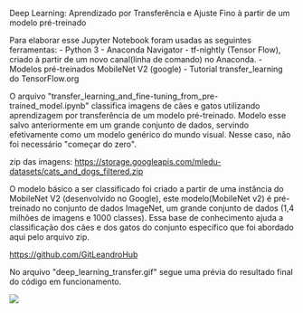 Deep Learning: Aprendizado por Transferência e Ajuste Fino à partir de um modelo pré-treinado

Para elaborar esse Jupyter Notebook foram usadas as seguintes ferramentas:
    - Python 3
    - Anaconda Navigator
    - tf-nightly (Tensor Flow), criado à partir de um novo canal(linha de comando) no Anaconda.
    - Modelos pré-treinados MobileNet V2 (google)
    - Tutorial transfer_learning do TensorFlow.org

O arquivo "transfer_learning_and_fine-tuning_from_pre-trained_model.ipynb" classifica imagens de cães e gatos utilizando aprendizagem por transferência de um modelo pré-treinado. Modelo esse salvo anteriormente em um grande conjunto de dados, servindo efetivamente como um modelo genérico do mundo visual. Nesse caso, não foi necessário "começar do zero".

zip das imagens: https://storage.googleapis.com/mledu-datasets/cats_and_dogs_filtered.zip

O modelo básico a ser classificado foi criado a partir de uma instância do MobileNet V2 (desenvolvido no Google), este modelo(MobileNet v2) é pré-treinado no conjunto de dados ImageNet, um grande conjunto de dados (1,4 milhões de imagens e 1000 classes). Essa base de conhecimento ajuda a classificação dos cães e dos gatos do conjunto específico que foi abordado aqui pelo arquivo zip.

https://github.com/GitLeandroHub

No arquivo "deep_learning_transfer.gif" segue uma prévia do resultado final do código em funcionamento.

![](deep_learning_transfer.gif)